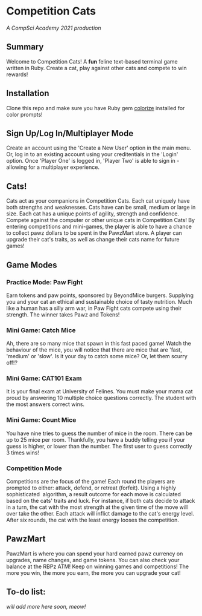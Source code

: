 # Competition Cats
*A CompSci Academy 2021 production*

## Summary

Welcome to Competition Cats! A **fun** feline text-based terminal game written in Ruby. Create a cat, play against other cats and compete to win rewards!

## Installation

Clone this repo and make sure you have Ruby gem [colorize](https://github.com/fazibear/colorize) installed for color prompts!

## Sign Up/Log In/Multiplayer Mode

Create an account using the 'Create a New User' option in the main menu.
Or, log in to an existing account using your creditentials in the 'Login' option.
Once 'Player One' is logged in, 'Player Two' is able to sign in - allowing for a multiplayer experience.

## Cats!

Cats act as your companions in Competition Cats. Each cat uniquely have both strengths and weaknesses.
Cats have can be small, medium or large in size. Each cat has a unique points of agility, strength and confidence.
Compete against the computer or other unique cats in Competition Cats!
By entering competitions and mini-games, the player is able to have a chance to collect pawz dollars to be spent in the PawzMart store.
A player can upgrade their cat's traits, as well as change their cats name for future games!

## Game Modes

### Practice Mode: Paw Fight
Earn tokens and paw points, sponsored by BeyondMice burgers. Supplying you and your cat an ethical and sustainable choice of tasty nutrition.
Much like a human has a silly arm war, in Paw Fight cats compete using their strength. The winner takes Pawz and Tokens!

### Mini Game: Catch Mice

Ah, there are so many mice that spawn in this fast paced game! Watch the behaviour of the mice, you will notice that there are mice that are 'fast, 'medium' or 'slow'. Is it your day to catch some mice? Or, let them scurry off!?

### Mini Game: CAT101 Exam

It is your final exam at University of Felines. You must make your mama cat proud by answering 10 multiple choice questions correctly. The student with the most answers correct wins. 

### Mini Game: Count Mice

You have nine tries to guess the number of mice in the room. There can be up to 25 mice per room. Thankfully, you have a buddy telling you if your guess is higher, or lower than the number. The first user to guess correctly 3 times wins!

### Competition Mode

Competitions are the focus of the game! Each round the players are prompted to either: attack, defend, or retreat (forfeit). Using a highly sophisticated  algorithm, a result outcome for each move is calculated based on the cats' traits and luck. For instance, if both cats decide to attack in a turn, the cat with the most strength at the given time of the move will over take the other. Each attack will inflict damage to the cat's energy level. After six rounds, the cat with the least energy looses the competition.

## PawzMart

PawzMart is where you can spend your hard earned pawz currency on upgrades, name changes, and game tokens.
You can also check your balance at the RBPz ATM!
Keep on winning games and competitions! The more you win, the more you earn, the more you can upgrade your cat!

## To-do list:

_will add more here soon, meow!_
